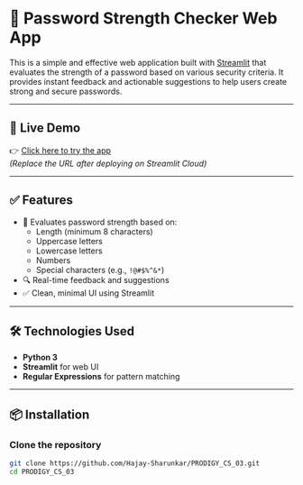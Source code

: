 # 🔐 Password Strength Checker Web App

This is a simple and effective web application built with [Streamlit](https://streamlit.io) that evaluates the strength of a password based on various security criteria. It provides instant feedback and actionable suggestions to help users create strong and secure passwords.

---

## 🚀 Live Demo

👉 [Click here to try the app](https://YOUR-APP-NAME.streamlit.app)  
_(Replace the URL after deploying on Streamlit Cloud)_

---

## ✅ Features

- 🧠 Evaluates password strength based on:
  - Length (minimum 8 characters)
  - Uppercase letters
  - Lowercase letters
  - Numbers
  - Special characters (e.g., `!@#$%^&*`)
- 🔍 Real-time feedback and suggestions
- ✅ Clean, minimal UI using Streamlit

---

## 🛠️ Technologies Used

- **Python 3**
- **Streamlit** for web UI
- **Regular Expressions** for pattern matching

---

## 📦 Installation

### Clone the repository

```bash
git clone https://github.com/Hajay-Sharunkar/PRODIGY_CS_03.git
cd PRODIGY_CS_03
